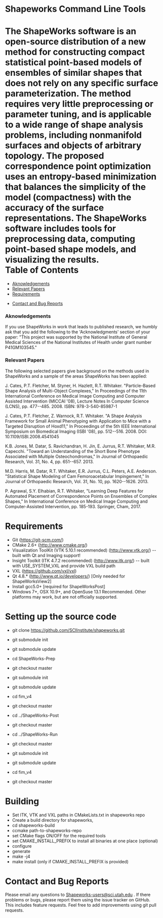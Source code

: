 Shapeworks Command Line Tools
=====================
<!--
<img src="https://raw.githubusercontent.com/SCIInstitute/shapeworks/master/src/deprecated/documentation/splashmain.png" 
 width="400px" align="left" hspace="20">
-->

The ShapeWorks software is an open-source distribution of a new method for constructing compact 
statistical point-based models of ensembles of similar shapes that does not rely on any specific 
surface parameterization. The method requires very little preprocessing or parameter tuning, and 
is applicable to a wide range of shape analysis problems, including nonmanifold surfaces and 
objects of arbitrary topology. The proposed correspondence point optimization uses an entropy-based 
minimization that balances the simplicity of the model (compactness) with the accuracy of the 
surface representations. The ShapeWorks software includes tools for preprocessing data, computing 
point-based shape models, and visualizing the results.
<br/>
Table of Contents
====================
- [Aknowledgements](#aknowledgements)<br/>
- [Relevant Papers](#relevant-papers)<br/>
- [Requirements](#requirements)<br/>
<!--
- [Building](#building)<br/>
		- [Unix/OSX](#unix-and-osx)<br/>
	        - [Windows](#windows)<br/> 
- [Running](#running)<br/>
		- [ShapeWorksGroom](#shapeworksgroom)<br/>
		- [ShapeWorksRun](#shapeworksrun)<br/>
		- [ShapeWorksView2](#shapeworksview2)<br/> -->
- [Contact and Bug Reports](#contact-and-bug-reports)<br/>

<h3>Aknowledgements</h3>
If you use ShapeWorks in work that leads to published research, we humbly ask that you add the 
following to the 'Acknowledgments' section of your paper: "This project was supported by the 
National Institute of General Medical Sciences of the National Institutes of Health under 
grant number P41GM103545."

<h3>Relevant Papers</h3>

The following selected papers give background on the methods used in ShapeWorks and a 
sample of the areas ShapeWorks has been applied:

J. Cates, P.T. Fletcher, M. Styner, H. Hazlett, R.T. Whitaker. 
"Particle-Based Shape Analysis of Multi-Object Complexes," 
In Proceedings of the 11th International Conference on Medical Image Computing and 
Computer Assisted Intervention (MICCAI '08), Lecture Notes In Computer Science (LCNS), 
pp. 477--485. 2008. ISBN: 978-3-540-85987-1

J. Cates, P.T. Fletcher, Z. Warnock, R.T. Whitaker. 
"A Shape Analysis Framework for Small Animal Phenotyping with Application to Mice with 
a Targeted Disruption of Hoxd11," In Proceedings of the 5th IEEE International Symposium 
on Biomedical Imaging (ISBI '08), pp. 512--516. 2008. DOI: 10.1109/ISBI.2008.4541045

K.B. Jones, M. Datar, S. Ravichandran, H. Jin, E. Jurrus, R.T. Whitaker, M.R. Capecchi. 
"Toward an Understanding of the Short Bone Phenotype Associated with Multiple Osteochondromas," 
In Journal of Orthopaedic Research, Vol. 31, No. 4, pp. 651--657. 2013.

M.D. Harris, M. Datar, R.T. Whitaker, E.R. Jurrus, C.L. Peters, A.E. Anderson. 
"Statistical Shape Modeling of Cam Femoroacetabular Impingement," In Journal of Orthopaedic Research, 
Vol. 31, No. 10, pp. 1620--1626. 2013.

P. Agrawal, S.Y. Elhabian, R.T. Whitaker, "Learning Deep Features for Automated Placement of Correspondence Points on Ensembles of Complex Shapes," In International Conference on Medical Image Computing and Computer-Assisted Intervention, pp. 185-193. Springer, Cham, 2017.

Requirements
=====================
 * Git (https://git-scm.com/)
 * CMake 2.6+ (http://www.cmake.org/)
 * Visualization ToolKit (VTK 5.10.1 recommended) (http://www.vtk.org/) --built with Qt and Imaging support!
 * Insight Toolkit (ITK 4.7.2 recommended) (http://www.itk.org/) -- built with USE_SYSTEM_VXL and provide VXL build path
 * VXL (https://github.com/vxl/vxl)
 * Qt 4.8.* (http://www.qt.io/developers/) [Only needed for ShapeWorksView2]
 * <Linux only instruction> Install gcc5.0+ [required for ShapeWorksPost]
 * Windows 7+, OSX 10.9+, and OpenSuse 13.1 Recommended. Other platforms may work, but are not officially supported.

Setting up the source code
=====================
 - git clone https://github.com/SCIInstitute/shapeworks.git
 - git submodule init
 - git submodule update
 - cd ShapeWorks-Prep
 - git checkout master
 - git submodule init
 - git submodule update
 - cd fim_v4
 - git checkout master
 
 - cd ../ShapeWorks-Post
 - git checkout master
 
 - cd ../ShapeWorks-Run
 - git checkout master
 - git submodule init
 - git submodule update
 - cd fim_v4
 - git checkout master

Building
=====================
 - Set ITK, VTK and VXL paths in CMakeLists.txt in shapeworks repo
 - Create a build directory for shapeworks, <shapeworks-build>
 - cd shapeworks-build
 - ccmake path-to-shapeworks-repo
 - set CMake flags ON/OFF for the required tools
 - set CMAKE_INSTALL_PREFIX to install all binaries at one place (optional)
 - configure
 - generate
 - make -j4 
 - make install (only if CMAKE_INSTALL_PREFIX is provided)


<!--
Building
=====================
<h3>Unix and OSX</h3>
In a terminal:
```c++
mkdir shapeworks/build
cd shapeworks/build
cmake -DVTK_DIR=Path/To/Your/VTK/build -DITK_DIR=Path/To/Your/ITK/build -DCMAKE_BUILD_TYPE=Release ../src
make
```
<!--
<h3>Windows</h3>
Open a Visual Studio (32 or 64 bit) Native Tools Command Prompt. 
Follow these commands:
```c++
mkdir C:\Path\To\shapeworks\build
cd C:\Path\To\shapeworks\build
cmake -G "NMake Makefiles" -DVTK_DIR="C:/Path/To/Your/VTK/build" -DITK_DIR="C:/Path/To/Your/ITK/build" -DCMAKE_BUILD_TYPE=Release ../src
nmake
```
**NOTE** Be sure to copy the Qt DLL files to the View2 Executable directory for the program to run.
<!--
Running
=====================
<!--
The original documentation is located in this repository under <code>src/deprecated/documentation</code>.
You may read about the details of the algorithms there. 
<br/><br/>
Here are the basic instructions/pipeline for using the Shapeworks
Command Line Tools. You can follow the same steps for either the <code>examples/torus</code> or 
<code>examples/mickey</code>. Steps for the torus example are shown. <br/>
<!--
<h3>ShapeWorksGroom</h3>
```c++
cd examples/torus
../../build/bin/ShapeWorksGroom torus.groom.xml isolate hole_fill center auto_crop antialias fastmarching blur
```
This step may takes some time. Be sure that you are in the example directory (ie. examples/torus) when running
the tools. Also be sure you are providing the actual path of the executable. This is for each step.
<!--
<h3>ShapeWorksRun</h3>
```c++
../../build/bin/ShapeWorksRun torus.run.xml
```
<!--
<h3>ShapeWorksView2</h3>
```c++
../../build/bin/ShapeWorksView2
```
The visualizer is called "View2" since a previous and outdated version uses the FLTK library, not needed for View2.
You may also double click on the Executable. You will need to load the parameter file via a dialog box: 
<code>examples/torus/torus.analysis.xml</code>.<br/>
**OSX** Please note that if you run View2 from the command line, you will need to type the path to the package
interior: 
```c++
../../build/bin/ShapeWorksView2.app/Contents/MaxOS/ShapeWorksView2
```
<br/><br/>
You Should have a Qt window pop up that looks similar to the one below.
<!--
<img src="https://raw.githubusercontent.com/SCIInstitute/shapeworks/master/src/deprecated/documentation/view2.png">
<br/><br/>
**Shape**<br/>
*Mean* The Overall mean shows the average shape of the samples. Difference refers to the difference between two groups 
of samples, which is a feature that is not yet available. 
<br/> <br/>
*Samples* Here you select which sample to show in the viewer. Clicking Median will give you the median sample.
<br/> <br/>
*PCA* This tab provides a way to visualize the shape standard deviations from the modes (eigen vector solutions from the 
statistical analysis.) You can select the mode and slide the standard deviation to show the respective shapes in the 
viewer. By clicking the "Animate" check, the slider will continuously slide back and forth to visualize the shapes.
The respective eigen values and lambdas are displayed below the slider.
<br/> <br/>
*Regression* This is another feature not yet available. 
<br/> <br/>
**Visualization** <br/>
*Show Glyphs* Toggle visualization of the correspondance point glyphs.
<br/><br/>
*Show Surface* Toggle visualization of the isosurface.
<br/><br/>
*Neighborhood Size* The neighborhood size (max vertex valence) used for isosurface reconstruction.
<br/><br/>
*Spacing* The spacing used for isosurface reconstruction.
<br/><br/>
*Smoothing* The smoothing amount for isosurface reconstruction.
<br/><br/>
<img src="https://raw.githubusercontent.com/SCIInstitute/shapeworks/master/src/deprecated/documentation/preferences.png" 
 align="right" hspace="20">
**Preferences (ctrl+,)** <br/>
This window provides a number of options for display and meshing.
<br/><br/>
*Color Scheme* Select the Surface and background colors for the viewer.
<br/><br/>
*Glyph Quality* Select the quality of the spheres that represent correspondance points.
<br/><br/>
*Glyph Size* Select the size of the spheres that represent correspondance points.
<br/><br/>
*Memory Cache* To speed up mesh animation, you can cache the meshes into system memory to load as needed.
<br/><br/>
*Memory to Use* Select the amount of system memory to use for caching. Turn this down if your machine's memory 
is bogged down from the program.
<br/><br/>
*Parallel Reconstruction* Select the amount of threads to fire (up to system hardware core max) to run while 
building meshes. This speeds reconstruction, theoretically.
<br/><br/>
*PCA Range* This is the amount of standard deviation to reach on the +/- ends of the PCA Slider.
<br/><br/>
*Number of PCA Steps* This determines how many steps between +/- PCA Range to take for visualization.
<br/><br/>
*Number of Regression Steps* This feature is not currently available.
<br/><br/>
*Restore Defaults* Reset the preferences to the program defaults.
<br/><br/>
**File Menu** <br/>
There are a few Import/Export options under the File Menu. The details of these options are 
beyond the scope of this document.
-->
Contact and Bug Reports
=====================
Please email any questions to Shapeworks-users@sci.utah.edu . If there problems or bugs, please report them using the issue tracker on GitHub. This includes feature requests. Feel free to add improvements using git pull requests. 
